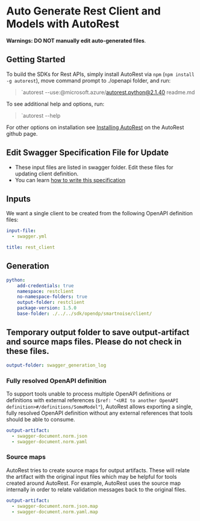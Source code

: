 # Auto Generate Rest Client and Models with AutoRest


**Warnings: DO NOT manually edit auto-generated files**.

## Getting Started

To build the SDKs for Rest APIs, simply install AutoRest via `npm` (`npm install -g autorest`), move command prompt to ./openapi folder, and run:
> `autorest --use:@microsoft.azure/autorest.python@2.1.40 readme.md


To see additional help and options, run:
> `autorest --help

For other options on installation see [Installing AutoRest](https://aka.ms/autorest/install) on the AutoRest github page.

## Edit Swagger Specification File for Update
- These input files are listed in swagger folder. Edit these files for updating client definition.
- You can learn [how to write this specification](https://github.com/Azure/autorest/blob/master/docs/developer/guide/defining-clients-swagger.md)

## Inputs
We want a single client to be created from the following OpenAPI definition files:

``` yaml
input-file:
  - swagger.yml
```
```yaml
title: rest_client
```

## Generation
```yaml
python:
    add-credentials: true
    namespace: restclient
    no-namespace-folders: true
    output-folder: restclient
    package-version: 1.5.0
    base-folder: ./../../sdk/opendp/smartnoise/client/
```

## Temporary output folder to save output-artifact and source maps files. Please do not check in these files.

``` yaml
output-folder: swagger_generation_log
```



### Fully resolved OpenAPI definition

To support tools unable to process multiple OpenAPI definitions or definitions with external references (`$ref: "<URI to another OpenAPI definition>#/definitions/SomeModel"`), AutoRest allows exporting a single, fully resolved OpenAPI definition without any external references that tools should be able to consume.

``` yaml
output-artifact:
  - swagger-document.norm.json
  - swagger-document.norm.yaml
```

### Source maps

AutoRest tries to create source maps for output artifacts. These will relate the artifact with the original input files which may be helpful for tools created around AutoRest.
For example, AutoRest uses the source map internally in order to relate validation messages back to the original files.

``` yaml
output-artifact:
  - swagger-document.norm.json.map
  - swagger-document.norm.yaml.map
```
